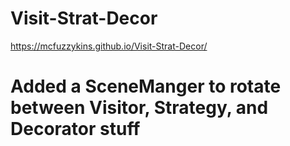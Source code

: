 # Visit-Strat-Decor
https://mcfuzzykins.github.io/Visit-Strat-Decor/ 
# Added a SceneManger to rotate between Visitor, Strategy, and Decorator stuff

